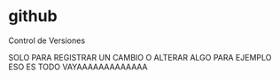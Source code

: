 github
======

Control de Versiones

SOLO PARA REGISTRAR UN CAMBIO O ALTERAR ALGO PARA EJEMPLO
ESO ES TODO VAYAAAAAAAAAAAAA
